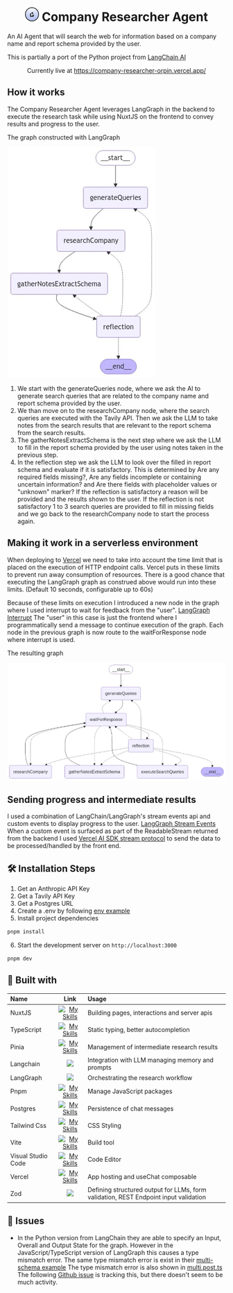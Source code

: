 <h1 align="center">
  <img src="https://github.com/mikechao/company-researcher/blob/main/public/favicon.svg" width=32 height=32/>
  Company Researcher Agent
</h1>

<p align="left">
  An AI Agent that will search the web for information based on a company name and report schema provided by the user.
</p>

<p align="left">
  This is partially a port of the Python project from <a href="https://github.com/langchain-ai/company-researcher?tab=readme-ov-file" >LangChain AI</a>
</p>

<p align="center">
Currently live at <a href="https://company-researcher-orpin.vercel.app/">https://company-researcher-orpin.vercel.app/</a>
</p>

## How it works

The Company Researcher Agent leverages LangGraph in the backend to execute the research task while using NuxtJS on the frontend to convey results and progress to the user.

The graph constructed with LangGraph

![Langgraph-graph](https://github.com/mikechao/company-researcher/blob/main/public/graph.webp)

1. We start with the generateQueries node, where we ask the AI to generate search queries that are related to the company name and report schema provided by the user.
2. We than move on to the researchCompany node, where the search queries are executed with the Tavily API. Then we ask the LLM to take notes from the search results that are relevant to the report schema from the search results.
3. The gatherNotesExtractSchema is the next step where we ask the LLM to fill in the report schema provided by the user using notes taken in the previous step.
4. In the reflection step we ask the LLM to look over the filled in report schema and evaluate if it is satisfactory. This is determined by Are any required fields missing?, Are any fields incomplete or containing uncertain information? and Are there fields with placeholder values or "unknown" marker? If the reflection is satisfactory a reason will be provided and the results shown to the user. If the reflection is not satisfactory 1 to 3 search queries are provided to fill in missing fields and we go back to the researchCompany node to start the process again.

## Making it work in a serverless environment

When deploying to [Vercel](https://vercel.com/) we need to take into account the time limit that is placed on the execution of HTTP endpoint calls. Vercel puts in these limits to prevent run away consumption of resources. There is a good chance that executing the LangGraph graph as construed above would run into these limits. (Default 10 seconds, configurable up to 60s)

Because of these limits on execution I introduced a new node in the graph where I used interrupt to wait for feedback from the "user". [LangGraph Interrupt](https://langchain-ai.github.io/langgraphjs/how-tos/wait-user-input/#simple-usage) The "user" in this case is just the frontend where I programmatically send a message to continue execution of the graph. Each node in the previous graph is now route to the waitForResponse node where interrupt is used.

The resulting graph

![Lang Graph Step](https://github.com/mikechao/company-researcher/blob/main/public/step-graph.png)

## Sending progress and intermediate results

I used a combination of LangChain/LangGraph's stream events api and custom events to display progress to the user. [LangGraph Stream Events](https://langchain-ai.github.io/langgraphjs/how-tos/streaming-events-from-within-tools/#stream-events-from-the-graph) When a custom event is surfaced as part of the ReadableStream returned from the backend I used [Vercel AI SDK stream protocol](https://sdk.vercel.ai/docs/ai-sdk-ui/stream-protocol) to send the data to be processed/handled by the front end.

## 🛠️ Installation Steps

1. Get an Anthropic API Key
2. Get a Tavily API Key
3. Get a Postgres URL
4. Create a .env by following [env example](./.env-example)
5. Install project dependencies

```bash
pnpm install
```

6. Start the development server on `http://localhost:3000`

```bash
pnpm dev
```

## 👷 Built with

| Name         |                                         Link                                         | Usage                                                     |
| :----------- | :----------------------------------------------------------------------------------: | :-------------------------------------------------------- |
| NuxtJS       |       [![My Skills](https://skillicons.dev/icons?i=nuxtjs)](https://nuxt.com/)       | Building pages, interactions and server apis              |
| TypeScript   |  [![My Skills](https://skillicons.dev/icons?i=ts)](https://www.typescriptlang.org/)  | Static typing, better autocompletion                      |
| Pinia        |    [![My Skills](https://skillicons.dev/icons?i=pinia)](https://pinia.vuejs.org/)    | Management of intermediate research results |
|Langchain|<a href="https://js.langchain.com/docs/introduction/"><img src="https://js.langchain.com/img/brand/favicon.png" width="50"></a> | Integration with LLM managing memory and prompts |
|LangGraph|<a href="https://langchain-ai.github.io/langgraphjs/"><img src="https://langchain-ai.github.io/langgraphjs/static/favicon.png" width="50"></a>|Orchestrating the research workflow|
| Pnpm         |        [![My Skills](https://skillicons.dev/icons?i=pnpm)](https://pnpm.io/)         | Manage JavaScript packages                                |
| Postgres     | [![My Skills](https://skillicons.dev/icons?i=postgres)](https://www.postgresql.org/) | Persistence of chat messages                              |
| Tailwind Css |  [![My Skills](https://skillicons.dev/icons?i=tailwind)](https://tailwindcss.com/)   | CSS Styling                                               |
| Vite         |        [![My Skills](https://skillicons.dev/icons?i=vite)](https://vite.dev)         | Build tool                                             |
|Visual Studio Code|[![My Skills](https://skillicons.dev/icons?i=vscode)](https://code.visualstudio.com/)| Code Editor |
|Vercel|[![My Skills](https://skillicons.dev/icons?i=vercel)](https://vercel.com/)| App hosting and useChat composable |
|Zod|<a href="https://zod.dev/"><img src="https://zod.dev/static/favicon.ico" width="50"></a>|Defining structured output for LLMs, form validation, REST Endpoint input validation|

## 🚧 Issues

- In the Python version from LangChain they are able to specify an Input, Overall and Output State for the graph. However in the JavaScript/TypeScript version of LangGraph this causes a type mismatch error. The same type mismatch error is exist in their [multi-schema example](https://langchain-ai.github.io/langgraphjs/concepts/low_level/#multiple-schemas) The type mismatch error is also shown in [multi.post.ts](./server/api/multi.post.ts) The following [Github issue](https://github.com/langchain-ai/langgraphjs/issues/737) is tracking this, but there doesn't seem to be much activity.